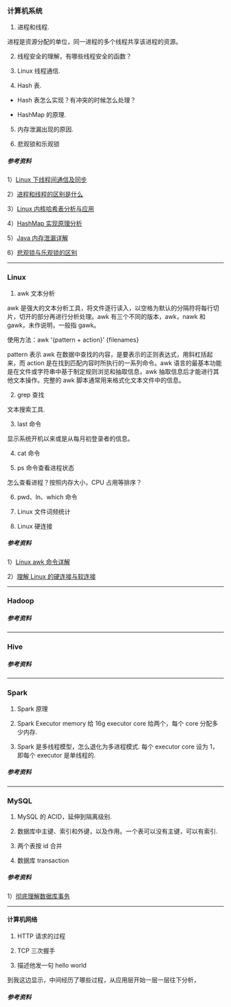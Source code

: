 ### 计算机系统
1. 进程和线程.

进程是资源分配的单位，同一进程的多个线程共享该进程的资源。

2. 线程安全的理解，有哪些线程安全的函数？

3. Linux 线程通信.

4. Hash 表.

- Hash 表怎么实现？有冲突的时候怎么处理？

- HashMap 的原理.

5. 内存泄漏出现的原因.

6. 悲观锁和乐观锁



##### 参考资料
1）[Linux 下线程间通信及同步](http://blog.csdn.net/yu_yuan_1314/article/details/10034727)

2）[进程和线程的区别是什么](https://www.nowcoder.com/questionTerminal/234895a70e0b40e19db7f3fbaabc5fa3)

3）[Linux 内核哈希表分析与应用](http://blog.csdn.net/tigerjibo/article/details/8450995)

4）[HashMap 实现原理分析](http://blog.csdn.net/vking_wang/article/details/14166593)

5）[Java 内存泄漏详解](http://blog.csdn.net/anxpp/article/details/51325838)

6）[悲观锁与乐观锁的区别](http://www.cnblogs.com/Bob-FD/p/3352216.html)

---

### Linux
1. awk 文本分析

awk 是强大的文本分析工具，将文件逐行读入，以空格为默认的分隔符将每行切片，切开的部分再进行分析处理。awk 有三个不同的版本，awk，nawk 和 gawk，未作说明，一般指 gawk。

使用方法：awk '{pattern + action}' {filenames}

pattern 表示 awk 在数据中查找的内容，是要表示的正则表达式，用斜杠括起来，而 action 是在找到匹配内容时所执行的一系列命令。awk 语言的最基本功能是在文件或字符串中基于制定规则浏览和抽取信息，awk 抽取信息后才能进行其他文本操作。完整的 awk 脚本通常用来格式化文本文件中的信息。

2. grep 查找

文本搜索工具.

3. last 命令

显示系统开机以来或是从每月初登录者的信息。

4. cat 命令

5. ps 命令查看进程状态

怎么查看进程？按照内存大小，CPU 占用等排序？

6. pwd、ln、which 命令

7. Linux 文件词频统计

8. Linux 硬连接



##### 参考资料
1）[Linux awk 命令详解](http://www.cnblogs.com/ggjucheng/archive/2013/01/13/2858470.html)

2）[理解 Linux 的硬连接与软连接](https://www.ibm.com/developerworks/cn/linux/l-cn-hardandsymb-links/index.html)

---

### Hadoop

##### 参考资料


---

### Hive

##### 参考资料


---

### Spark
1. Spark 原理

2. Spark Executor memory 给 16g executor core 给两个，每个 core 分配多少内存.

3. Spark 是多线程模型，怎么退化为多进程模式. 每个 executor core 设为 1，即每个 executor 是单线程的.

##### 参考资料


---

### MySQL
1. MySQL 的 ACID，延伸到隔离级别.

2. 数据库中主键、索引和外键，以及作用。一个表可以没有主键，可以有索引.

3. 两个表按 id 合并

4. 数据库 transaction

##### 参考资料
1）[彻底理解数据库事务](http://www.hollischuang.com/archives/898)


---
#### 计算机网络
1. HTTP 请求的过程

2. TCP 三次握手

3. 描述他发一句 hello world 

到我这边显示，中间经历了哪些过程，从应用层开始一层一层往下分析，

##### 参考资料